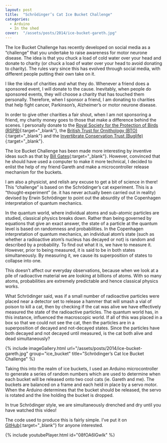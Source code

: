 ```yaml
---
layout: post
title:  "Schrödinger’s Cat Ice Bucket Challenge"
categories: 
  - Arduino
  - In the shed
cover:  "/assets/posts/2014/ice-bucket-gareth.jpg"
---
```



The Ice Bucket Challenge has recently developed on social media as a “challenge” that you undertake to raise awareness for motor neurone disease. The idea is that you chuck a load of cold water over your head and donate to charity (or chuck a load of water over your head to avoid donating to charity). The rules vary since this has evolved through social media, with different people putting their own take on it.

I like the idea of charities and what they do. Whenever a friend does a sponsored event, I will donate to the cause. Inevitably, when people do sponsored events, they will choose a charity that has touched them personally. Therefore, when I sponsor a friend, I am donating to charities that help fight cancer, Parkinson’s, Alzheimer’s or motor neurone disease.

In order to give other charities a fair shout, when I am not sponsoring a friend, my charity money goes to those that make a difference behind the scenes. I personally donate to the [Royal Society for the Protection of Birds (RSPB)][rspb]{:target="_blank"}, the [British Trust for Ornithology (BTO)][bto]{:target="_blank"} and the [Invertibrate Conservation Trust (Buglife)][buglife]{:target="_blank"}.

The Ice Bucket Challenge has been made more interesting by inventive ideas such as that by [Bill Gates][bill-gates-youtube]{:target="_blank"}. However, convinced that he should have used a computer to make it more technical, I decided to enlist the help of my friend Gareth and make a microcontroller release mechanism for the buckets.

I am also a physicist, and relish any excuse to get a bit of science in there! This “challenge” is based on the Schrödinger’s cat experiment. This is a “thought-experiment” (ie. it has never actually been carried out in reality) devised by Erwin Schrödinger to point out the absurdity of the Copenhagen interpretation of quantum mechanics.

In the quantum world, where individual atoms and sub-atomic particles are studied, classical physics breaks down. Rather than being governed by equations that give an exact answer, the state of a particle at the quantum level is based on randomness and probabilities. In the Copenhagen interpretation of quantum mechanics, an individual atom’s state (such as whether a radioactive atom’s nucleus has decayed or not) is random and described by a probability. To find out what it is, we have to measure it. However, prior to being measured, it is said to be in both states simultaneously. By measuring it, we cause its superposition of states to collapse into one.

This doesn’t affect our everyday observations, because when we look at a pile of radioactive material we are looking at billions of atoms. With so many atoms, probabilities are extremely predictable and hence classical physics works.

What Schrödinger said, was if a small number of radioactive particles were placed near a detector set to release a hammer that will smash a vial of poison to kill a cat, then by checking if the cat was alive we have effectively measured the state of the radioactive particles. The quantum world has, in this instance, influenced the macroscopic world. If all of this was placed in a box so that we could not see the cat, then the particles are in a superposition of decayed and not-decayed states. Since the particles have both decayed and not decayed until measured, is the cat both alive and dead simultaneously?

{% include imageGallery.html url="/assets/posts/2014/ice-bucket-gareth.jpg" group="ice_bucket" title="Schrödinger’s Cat Ice Bucket Challenge" %}

Taking this into the realm of ice buckets, I used an Arduino microcontroller to generate a series of random numbers which are used to determine when each bucket will be released onto two cool cats (ie. Gareth and me). The buckets are balanced on a frame and each held in place by a servo motor. When the Arduino determines that the bucket should be released, the servo is rotated and the line holding the bucket is dropped.

In true Schrödinger style, we are simultaneously drenched and dry until you have watched this video!

The code used to produce this is fairly simple. I’ve put it on [GitHub][github]{:target="_blank"} for anyone interested.

{% include youtubePlayer.html id="08fOA6lGwIk" %}

[bill-gates-youtube]: https://www.youtube.com/watch?v=XS6ysDFTbLU
[rspb]: http://www.rspb.org.uk/
[bto]: https://www.bto.org/
[buglife]: https://www.buglife.org.uk/
[github]: https://github.com/samwedge/schrodingers-cat-ice-bucket-challenge
